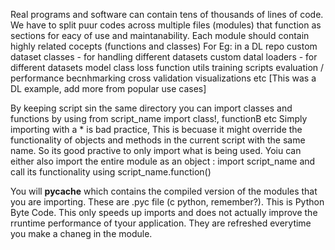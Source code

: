 Real programs and software can contain tens of thousands of lines of code.
We have to split puur codes across multiple files (modules) that function as sections for eacy of use and maintanability.
Each module should contain highly related cocepts (functions and classes)
For Eg: in a DL repo
custom dataset classes - for handling different datasets
custom datal loaders - for different datasets
model class
loss function
utils
training scripts
evaluation / performance becnhmarking
cross validation
visualizations etc
[This was a DL example, add more from popular use cases]


By keeping script sin the same directory you can import classes and functions by using from script_name import class!, functionB etc
Simply importing with a * is bad practice, This is becuase it might override the functionality of objects and methods in the current script with the same name.
So its good practive to only import what is being used.
Yoiu can either also import the entire module as an object : import script_name and call its functionality using script_name.function()

You will __pycache__ which contains the compiled version of the modules that you are importing. These are .pyc file (c python, remember?). This is Python Byte Code.
This only speeds up imports and does not actually improve the rruntime performance of tyour application. They are refreshed everytime you make a chaneg in the module.